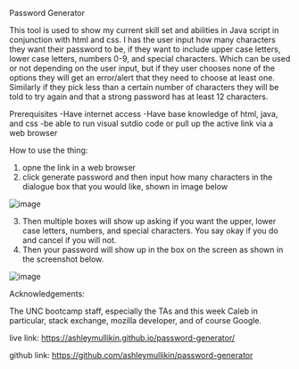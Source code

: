 Password Generator

This tool is used to show my current skill set and abilities in Java script in conjunction with html and css. I has the user input how many characters they want their password to be, if they want to include upper case letters, lower case letters, numbers 0-9, and special characters. Which can be used or not depending on the user input, but if they user chooses none of the options they will get an error/alert that they need to choose at least one. Similarly if they pick less than a certain number of characters they will be told to try again and that a strong password has at least 12 characters.

Prerequisites
    -Have internet access
    -Have base knowledge of html, java, and css
    -be able to run visual sutdio code or pull up the active link via a web browser

How to use the thing:
1. opne the link in a web browser
2. click generate password and then input how many characters in the dialogue box that you would like, shown in image below

![image](https://user-images.githubusercontent.com/109765172/184951728-829f9701-daca-472d-991b-6cd64b83bdb5.png)

3. Then multiple boxes will show up asking if you want the upper, lower case letters, numbers, and special characters. You say okay if you do and cancel if you will not. 
4. Then your password will show up in the box on the screen as shown in the screenshot below.

![image](https://user-images.githubusercontent.com/109765172/184952634-67150db8-f27e-43c0-acfa-48b95093a270.png)


Acknowledgements:

The UNC bootcamp staff, especially the TAs and this week Caleb in particular, stack exchange, mozilla developer, and of course Google.

live link: https://ashleymullikin.github.io/password-generator/

github link: https://github.com/ashleymullikin/password-generator

